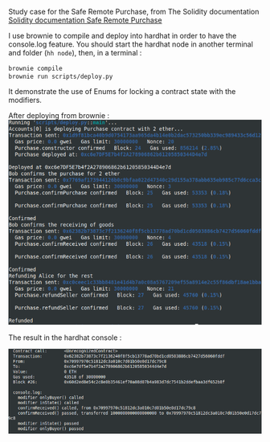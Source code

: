 Study case for the Safe Remote Purchase, from The Solidity documentation [Solidity documentation Safe Remote Purchase](https://docs.soliditylang.org/en/latest/solidity-by-example.html#safe-remote-purchase)

I use brownie to compile and deploy into hardhat in order to have the console.log feature.
You should start the hardhat node in another terminal and folder (`hh node`), then, in a terminal :

```
brownie compile
brownie run scripts/deploy.py
```

It demonstrate the use of Enums for locking a contract state with the modifiers.

After deploying from brownie :
![Deployment from brownie](Purchase_deploy.png)

The result in the hardhat console :

![Hardhat console ](Purchase_console.png)
